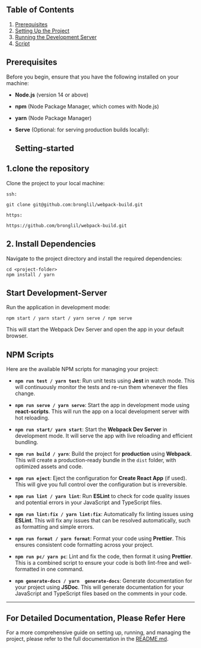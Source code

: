 ## Table of Contents

1. [Prerequisites](#prerequisites)
2. [Setting Up the Project](#setting-started)
3. [Running the Development Server](#Development-Server)
4. [Script](#NPM-Scripts)




## Prerequisites

Before you begin, ensure that you have the following installed on your machine:

- **Node.js** (version 14 or above)
- **npm** (Node Package Manager, which comes with Node.js)
- **yarn** (Node Package Manager)
- **Serve** (Optional: for serving production builds locally):


    ## Setting-started

## 1.clone the repository
Clone the project to your local machine:

```
ssh:

git clone git@github.com:bronglil/webpack-build.git

https:

https://github.com/bronglil/webpack-build.git

```

## 2. Install Dependencies

Navigate to the project directory and install the required dependencies:

```
cd <project-folder>
npm install / yarn 
```

##  Start Development-Server

Run the application in development mode:

```
npm start / yarn start / yarn serve / npm serve

```

This will start the Webpack Dev Server and open the app in your default browser.




## NPM Scripts

Here are the available NPM scripts for managing your project:

- **`npm run test / yarn test`**: Run unit tests using **Jest** in watch mode. This will continuously monitor the tests and re-run them whenever the files change.
- **`npm run serve / yarn serve`**: Start the app in development mode using **react-scripts**. This will run the app on a local development server with hot reloading.

- **`npm run start/ yarn start`**: Start the **Webpack Dev Server** in development mode. It will serve the app with live reloading and efficient bundling.

- **`npm run build / yarn`**: Build the project for **production** using **Webpack**. This will create a production-ready bundle in the `dist` folder, with optimized assets and code.

- **`npm run eject`**: Eject the configuration for **Create React App** (if used). This will give you full control over the configuration but is irreversible.

- **`npm run lint / yarn lint`**: Run **ESLint** to check for code quality issues and potential errors in your JavaScript and TypeScript files.

- **`npm run lint:fix / yarn lint:fix`**: Automatically fix linting issues using **ESLint**. This will fix any issues that can be resolved automatically, such as formatting and simple errors.

- **`npm run format / yarn format`**: Format your code using **Prettier**. This ensures consistent code formatting across your project.

- **`npm run pc/ yarn pc`**: Lint and fix the code, then format it using **Prettier**. This is a combined script to ensure your code is both lint-free and well-formatted in one command.
- **`npm generate-docs / yarn  generate-docs`**: Generate documentation for your project using **JSDoc**. This will generate documentation for your JavaScript and TypeScript files based on the comments in your code.
---



## For Detailed Documentation, Please Refer Here
For a more comprehensive guide on setting up, running, and managing the project, please refer to the full documentation in the [README.md](https://github.com/bronglil/webpack-build/blob/main/README.md).
